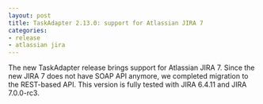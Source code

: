 ```yaml
---
layout: post
title: TaskAdapter 2.13.0: support for Atlassian JIRA 7
categories:
- release
- atlassian jira
---
```


The new TaskAdapter release brings support for Atlassian JIRA 7.
Since the new JIRA 7 does not have SOAP API anymore, we completed migration to the REST-based API.
This version is fully tested with JIRA 6.4.11 and JIRA 7.0.0-rc3.
